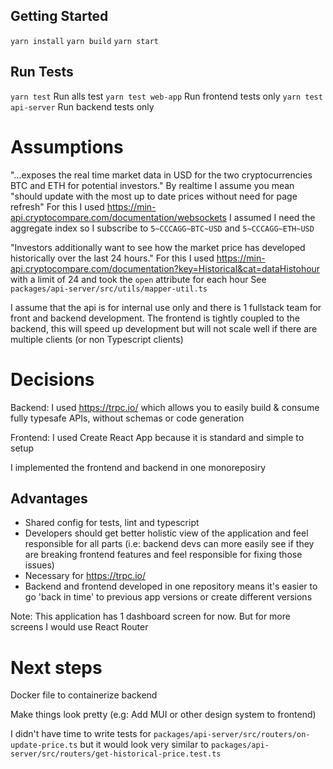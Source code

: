 ## Getting Started

`yarn install`
`yarn build`
`yarn start`

## Run Tests

`yarn test` Run alls test
`yarn test web-app` Run frontend tests only
`yarn test api-server` Run backend tests only

# Assumptions

"...exposes the real time market data in USD for the two cryptocurrencies BTC and ETH for potential investors."
By realtime I assume you mean "should update with the most up to date prices without need for page refresh"
For this I used https://min-api.cryptocompare.com/documentation/websockets
I assumed I need the aggregate index so I subscribe to `5~CCCAGG~BTC~USD` and `5~CCCAGG~ETH~USD`

"Investors additionally want to see how the market price has developed historically over the last 24 hours."
For this I used https://min-api.cryptocompare.com/documentation?key=Historical&cat=dataHistohour with a limit of 24 and took the `open` attribute for each hour
See `packages/api-server/src/utils/mapper-util.ts`

I assume that the api is for internal use only and there is 1 fullstack team for front and backend development. The frontend is tightly coupled to the backend, this will speed up development but will not scale well if there are multiple clients (or non Typescript clients)

# Decisions

Backend: I used https://trpc.io/ which allows you to easily build & consume fully typesafe APIs, without schemas or code generation

Frontend: I used Create React App because it is standard and simple to setup

I implemented the frontend and backend in one monoreposiry

## Advantages

- Shared config for tests, lint and typescript
- Developers should get better holistic view of the application and feel responsible for all parts (i.e: backend devs can more easily see if they are breaking frontend features and feel responsible for fixing those issues)
- Necessary for https://trpc.io/
- Backend and frontend developed in one repository means it's easier to go 'back in time' to previous app versions or create different versions

Note: This application has 1 dashboard screen for now. But for more screens I would use React Router

# Next steps

Docker file to containerize backend

Make things look pretty (e.g: Add MUI or other design system to frontend)

I didn't have time to write tests for `packages/api-server/src/routers/on-update-price.ts` but it would look very similar to `packages/api-server/src/routers/get-historical-price.test.ts`
